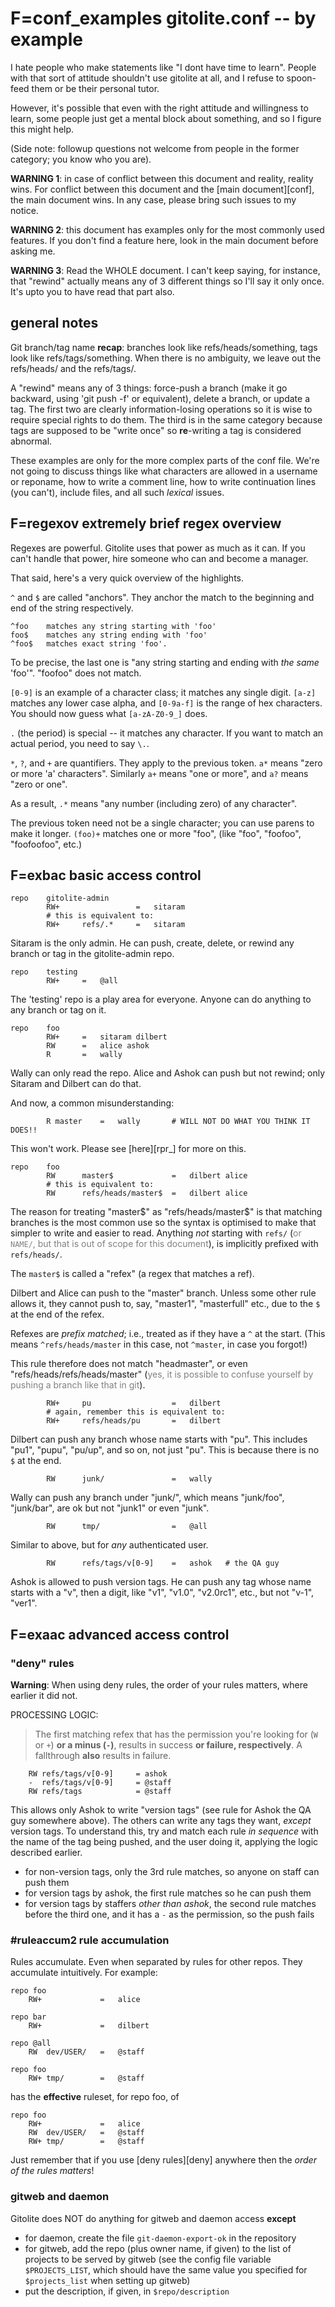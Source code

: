 # F=conf_examples gitolite.conf -- by example

I hate people who make statements like "I dont have time to learn".  People
with that sort of attitude shouldn't use gitolite at all, and I refuse to
spoon-feed them or be their personal tutor.

However, it's possible that even with the right attitude and willingness to
learn, some people just get a mental block about something, and so I figure
this might help.

(Side note: followup questions not welcome from people in the former category;
you know who you are).

**WARNING 1**: in case of conflict between this document and reality, reality
wins.  For conflict between this document and the [main document][conf], the
main document wins.  In any case, please bring such issues to my notice.

**WARNING 2**: this document has examples only for the most commonly used
features.  If you don't find a feature here, look in the main document before
asking me.

**WARNING 3**: Read the WHOLE document.  I can't keep saying, for instance,
that "rewind" actually means any of 3 different things so I'll say it only
once.  It's upto you to have read that part also.

## general notes

Git branch/tag name **recap**: branches look like refs/heads/something, tags
look like refs/tags/something.  When there is no ambiguity, we leave out the
refs/heads/ and the refs/tags/.

A "rewind" means any of 3 things: force-push a branch (make it go backward,
using 'git push -f' or equivalent), delete a branch, or update a tag.  The
first two are clearly information-losing operations so it is wise to require
special rights to do them.  The third is in the same category because tags are
supposed to be "write once" so **re**-writing a tag is considered abnormal.

These examples are only for the more complex parts of the conf file.  We're
not going to discuss things like what characters are allowed in a username or
reponame, how to write a comment line, how to write continuation lines (you
can't), include files, and all such *lexical* issues.

## F=regexov extremely brief regex overview

Regexes are powerful.  Gitolite uses that power as much as it can.  If you
can't handle that power, hire someone who can and become a manager.

That said, here's a very quick overview of the highlights.

`^` and `$` are called "anchors".  They anchor the match to the beginning and
end of the string respectively.

    ^foo    matches any string starting with 'foo'
    foo$    matches any string ending with 'foo'
    ^foo$   matches exact string 'foo'.

To be precise, the last one is "any string starting and ending with *the same*
'foo'".  "foofoo" does not match.

`[0-9]` is an example of a character class; it matches any single digit.
`[a-z]` matches any lower case alpha, and `[0-9a-f]` is the range of hex
characters.  You should now guess what `[a-zA-Z0-9_]` does.

`.` (the period) is special -- it matches any character.  If you want to match
an actual period, you need to say `\.`.

`*`, `?`, and `+` are quantifiers.  They apply to the previous token.  `a*`
means "zero or more 'a' characters".  Similarly `a+` means "one or more", and
`a?` means "zero or one".

As a result, `.*` means "any number (including zero) of any character".

The previous token need not be a single character; you can use parens to make
it longer.  `(foo)+` matches one or more "foo", (like "foo", "foofoo",
"foofoofoo", etc.)

## F=exbac basic access control

    repo    gitolite-admin
            RW+                 =   sitaram
            # this is equivalent to:
            RW+     refs/.*     =   sitaram

Sitaram is the only admin.  He can push, create, delete, or rewind any branch
or tag in the gitolite-admin repo.

    repo    testing
            RW+     =   @all

The 'testing' repo is a play area for everyone.  Anyone can do anything to any
branch or tag on it.

    repo    foo
            RW+     =   sitaram dilbert
            RW      =   alice ashok
            R       =   wally

Wally can only read the repo.  Alice and Ashok can push but not rewind; only
Sitaram and Dilbert can do that.

And now, a common misunderstanding:

            R master    =   wally       # WILL NOT DO WHAT YOU THINK IT DOES!!

This won't work.  Please see [here][rpr_] for more on this.

    repo    foo
            RW      master$             =   dilbert alice
            # this is equivalent to:
            RW      refs/heads/master$  =   dilbert alice

The reason for treating "master$" as "refs/heads/master$" is that  matching
branches is the most common use so the syntax is optimised to make that
simpler to write and easier to read.  Anything *not* starting with `refs/`
(<font color="gray">or `NAME/`, but that is out of scope for this
document</font>), is implicitly prefixed with `refs/heads/`.

The `master$` is called a "refex" (a regex that matches a ref).

Dilbert and Alice can push to the "master" branch.  Unless some other rule
allows it, they cannot push to, say, "master1", "masterfull" etc., due to the
`$` at the end of the refex.

Refexes are *prefix matched*; i.e., treated as if they have a `^` at the
start.  (This means `^refs/heads/master` in this case, not `^master`, in case
you forgot!)

This rule therefore does not match "headmaster", or even
"refs/heads/refs/heads/master" (<font color="gray">yes, it is possible to
confuse yourself by pushing a branch like that in git</font>).

            RW+     pu                  =   dilbert
            # again, remember this is equivalent to:
            RW+     refs/heads/pu       =   dilbert

Dilbert can push any branch whose name starts with "pu".  This includes "pu1",
"pupu", "pu/up", and so on, not just "pu".  This is because there is no `$` at
the end.

            RW      junk/               =   wally

Wally can push any branch under "junk/", which means "junk/foo", "junk/bar",
are ok but not "junk1" or even "junk".

            RW      tmp/                =   @all

Similar to above, but for *any* authenticated user.

            RW      refs/tags/v[0-9]    =   ashok   # the QA guy

Ashok is allowed to push version tags.  He can push any tag whose name starts
with a "v", then a digit, like "v1", "v1.0", "v2.0rc1", etc., but not "v-1",
"ver1".

## F=exaac advanced access control

### "deny" rules

**Warning**: When using deny rules, the order of your rules matters, where
earlier it did not.

PROCESSING LOGIC:

>   The first matching refex that has the permission you're looking for (`W`
>   or `+`) **or a minus (`-`)**, results in success **or failure,
>   respectively**.  A fallthrough **also** results in failure.

        RW refs/tags/v[0-9]     = ashok
        -  refs/tags/v[0-9]     = @staff
        RW refs/tags            = @staff

This allows only Ashok to write "version tags" (see rule for Ashok the QA guy
somewhere above).  The others can write any tags they want, *except* version
tags.  To understand this, try and match each rule *in sequence* with the name
of the tag being pushed, and the user doing it, applying the logic described
earlier.

  * for non-version tags, only the 3rd rule matches, so anyone on staff can
    push them
  * for version tags by ashok, the first rule matches so he can push them
  * for version tags by staffers *other than ashok*, the second rule matches
    before the third one, and it has a `-` as the permission, so the push
    fails

### #ruleaccum2 rule accumulation

Rules accumulate.  Even when separated by rules for other repos.  They
accumulate intuitively.  For example:

    repo foo
        RW+             =   alice

    repo bar
        RW+             =   dilbert

    repo @all
        RW  dev/USER/   =   @staff

    repo foo
        RW+ tmp/        =   @staff

has the **effective** ruleset, for repo foo, of

    repo foo
        RW+             =   alice
        RW  dev/USER/   =   @staff
        RW+ tmp/        =   @staff

Just remember that if you use [deny rules][deny] anywhere then the *order of the
rules matters*!

### gitweb and daemon

Gitolite does NOT do anything for gitweb and daemon access **except**

  * for daemon, create the file `git-daemon-export-ok` in the repository
  * for gitweb, add the repo (plus owner name, if given) to the list of
    projects to be served by gitweb (see the config file variable
    `$PROJECTS_LIST`, which should have the same value you specified for
    `$projects_list` when setting up gitweb)
  * put the description, if given, in `$repo/description`
